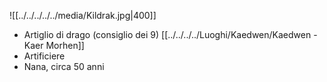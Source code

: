 ![[../../../../../media/Kildrak.jpg|400]]

- Artiglio di drago (consiglio dei 9) [[../../../../Luoghi/Kaedwen/Kaedwen - Kaer Morhen]] 
- Artificiere
- Nana, circa 50 anni